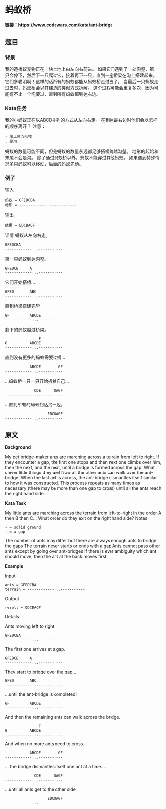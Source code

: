 # 蚂蚁桥

**链接：https://www.codewars.com/kata/ant-bridge**


## 题目
### 背景
我的造桥蚁宠物正在一块土地上由左向右前进。
如果它们遇到了一处沟壑，第一只会停下，然后下一只爬过它，接着再下一只，直到一座桥梁在沟上搭建起来。
它们多聪明啊！这样的话所有的蚂蚁都能从蚂蚁桥走过去了。
当最后一只蚂蚁走过去时，蚂蚁桥会以其建造的类似方式拆解。
这个过程可能会重复多次，因为可能有不止一个沟要过，直到所有蚂蚁都到达右边。

### Kata任务
我的小蚂蚁正在以ABCD排列的方式从左向右走。
在到达最右边时他们会以怎样的顺序离开？
注意：
```
- 是正常的陆地
. 是沟
```
蚂蚁的数量可能不同，但是蚂蚁的数量永远都足够搭桥跨越沟壑。
地形的起始和末尾不会是沟。
除了通过蚂蚁桥以外，蚂蚁不能穿过其他蚂蚁。
如果遇到特殊情况多只蚂蚁可以移动，后面的蚂蚁先动。

### 例子

输入
```
蚂蚁 = GFEDCBA
地形 = ------------...-----------
```
输出
```
结果 = EDCBAGF
```

详情
蚂蚁从左向右走。
```
GFEDCBA
------------...-----------
```
第一只蚂蚁到达沟壑。
```
GFEDCB     A
------------...-----------
```
它们开始搭桥...
```
GFED       ABC
------------...-----------
```
直到桥梁搭建完毕
```
GF         ABCDE
------------...-----------
```
剩下的蚂蚁越过桥梁。
```
               F
G          ABCDE
------------...-----------
```
直到没有更多的蚂蚁需要过桥...
```
           ABCDE        GF
------------...-----------
```
...蚂蚁桥一只一只开始拆掉自己...
```
             CDE      BAGF
------------...-----------
```
...直到所有的蚂蚁到达另一边。
```
                   EDCBAGF
------------...-----------
```


## 原文 
**Background**

My pet bridge-maker ants are marching across a terrain from left to right.
If they encounter a gap, the first one stops and then next one climbs over him, then the next, and the next, until a bridge is formed across the gap.
What clever little things they are!
Now all the other ants can walk over the ant-bridge.
When the last ant is across, the ant-bridge dismantles itself similar to how it was constructed.
This process repeats as many times as necessary (there may be more than one gap to cross) until all the ants reach the right hand side.

**Kata Task**

My little ants are marching across the terrain from left-to-right in the order A then B then C...
What order do they exit on the right hand side?
Notes
```
- = solid ground
. = a gap
```
The number of ants may differ but there are always enough ants to bridge the gaps
The terrain never starts or ends with a gap
Ants cannot pass other ants except by going over ant-bridges
If there is ever ambiguity which ant should move, then the ant at the back moves first

**Example**

Input
```
ants = GFEDCBA
terrain = ------------...-----------
```
Output
```
result = EDCBAGF
```
Details

Ants moving left to right.	
```
GFEDCBA
------------...-----------
```
The first one arrives at a gap.	
```
GFEDCB     A
------------...-----------
```
They start to bridge over the gap...	
```
GFED       ABC
------------...-----------
```
...until the ant-bridge is completed!	
```
GF         ABCDE
------------...-----------
```
And then the remaining ants can walk across the bridge.	
```
               F
G          ABCDE
------------...-----------
```
And when no more ants need to cross...	
```
           ABCDE        GF
------------...-----------
```
... the bridge dismantles itself one ant at a time....	
```
             CDE      BAGF
------------...-----------
```
...until all ants get to the other side	
```
                   EDCBAGF
------------...-----------
```